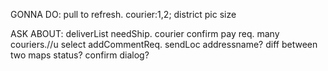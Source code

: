 GONNA DO:
pull to refresh.
courier:1,2;
district
pic size

ASK ABOUT:
deliverList needShip.
courier confirm pay req.
many couriers.//u select
addCommentReq.
sendLoc addressname?
diff between two maps
status?
confirm dialog?